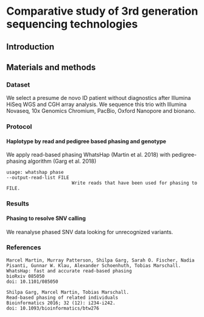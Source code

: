 # Comparative study of 3rd generation sequencing technologies

## Introduction

## Materials and methods

### Dataset
We select a presume de novo ID patient without diagnostics after Illumina HiSeq WGS and CGH array analysis.
We sequence this trio with Illumina Novaseq, 10x Genomics Chromium, PacBio, Oxford Nanopore and bionano.

### Protocol

#### Haplotype by read and pedigree based phasing and genotype

We apply read-based phasing WhatsHap (Martin et al. 2018) with pedigree-phasing algorithm (Garg et al. 2018)

```
usage: whatshap phase 
--output-read-list FILE
                        Write reads that have been used for phasing to FILE.
```

### Results

#### Phasing to resolve SNV calling

We reanalyse phased SNV data looking for unrecognized variants.


### References

```
Marcel Martin, Murray Patterson, Shilpa Garg, Sarah O. Fischer, Nadia Pisanti, Gunnar W. Klau, Alexander Schoenhuth, Tobias Marschall.
WhatsHap: fast and accurate read-based phasing
bioRxiv 085050
doi: 10.1101/085050

Shilpa Garg, Marcel Martin, Tobias Marschall.
Read-based phasing of related individuals
Bioinformatics 2016; 32 (12): i234-i242.
doi: 10.1093/bioinformatics/btw276
```
